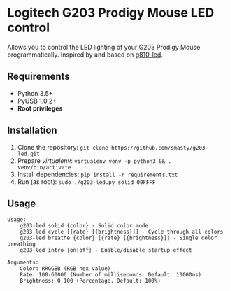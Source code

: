 # Logitech G203 Prodigy Mouse LED control

Allows you to control the LED lighting of your G203 Prodigy Mouse programmatically.
Inspired by and based on [g810-led](https://github.com/MatMoul/g810-led).

## Requirements

- Python 3.5+
- PyUSB 1.0.2+
- **Root privileges**

## Installation

1) Clone the repository: `git clone https://github.com/smasty/g203-led.git`
2) Prepare _virtualenv_: `virtualenv venv -p python3 && . venv/bin/activate`
3) Install dependencies: `pip install -r requirements.txt`
4) Run (as root): `sudo ./g203-led.py solid 00FFFF`

## Usage

```
Usage:
    g203-led solid {color} - Solid color mode
    g203-led cycle [{rate} [{brightness}]] - Cycle through all colors
    g203-led breathe {color} [{rate} [{brightness}]] - Single color breathing
    g203-led intro {on|off} - Enable/disable startup effect

Arguments:
    Color: RRGGBB (RGB hex value)
    Rate: 100-60000 (Number of milliseconds. Default: 10000ms)
    Brightness: 0-100 (Percentage. Default: 100%)
```
